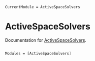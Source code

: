 ```@meta
CurrentModule = ActiveSpaceSolvers
```

# ActiveSpaceSolvers

Documentation for [ActiveSpaceSolvers](https://github.com/nmayhall-vt/ActiveSpaceSolvers.jl).

```@index
```

```@autodocs
Modules = [ActiveSpaceSolvers]
```
